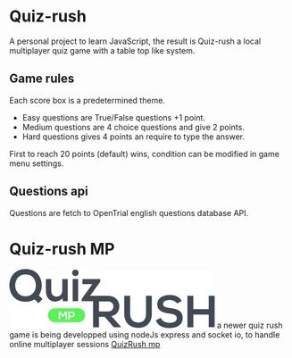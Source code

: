 # Quiz-rush
A personal project to learn JavaScript, the result is Quiz-rush a local multiplayer quiz game with a table top like system.

## Game rules
Each score box is a predetermined theme. 
* Easy questions are True/False questions +1 point.
* Medium questions are 4 choice questions and give 2 points.
* Hard questions gives 4 points an require to type the answer.

First to reach 20 points (default) wins, condition can be modified in game menu settings.


## Questions api
Questions are fetch to OpenTrial english questions database API.

# Quiz-rush MP
<img src='https://raw.githubusercontent.com/wxssym/QuizRushMP/feb32e6a22c4a4db3507ebc55a1ab2c5ea13bad2/public/assets/logo.svg'></img>
a newer quiz rush game is being developped using nodeJs express and socket io, to handle online multiplayer sessions
[QuizRush mp](https://github.com/wxssym/QuizRushMP)
